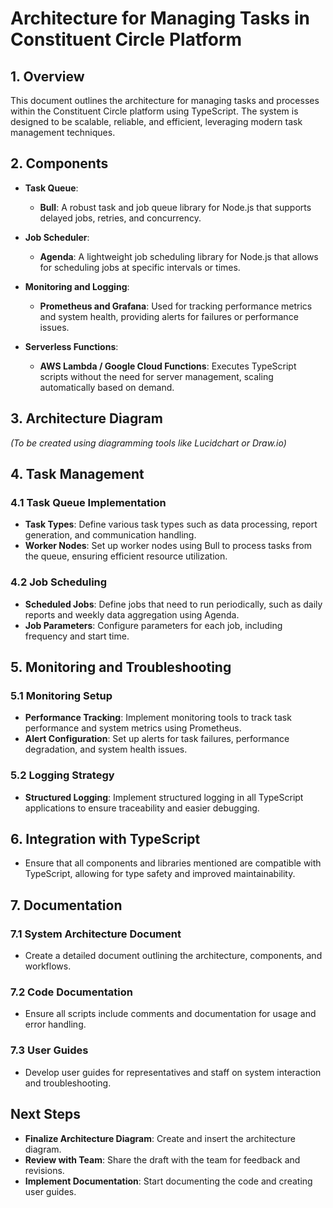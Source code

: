 # Architecture for Managing Tasks in Constituent Circle Platform

## 1. Overview
This document outlines the architecture for managing tasks and processes within the Constituent Circle platform using TypeScript. The system is designed to be scalable, reliable, and efficient, leveraging modern task management techniques.

## 2. Components
- **Task Queue**:  
  - **Bull**: A robust task and job queue library for Node.js that supports delayed jobs, retries, and concurrency.  

- **Job Scheduler**:  
  - **Agenda**: A lightweight job scheduling library for Node.js that allows for scheduling jobs at specific intervals or times.  

- **Monitoring and Logging**:  
  - **Prometheus and Grafana**: Used for tracking performance metrics and system health, providing alerts for failures or performance issues.  

- **Serverless Functions**:  
  - **AWS Lambda / Google Cloud Functions**: Executes TypeScript scripts without the need for server management, scaling automatically based on demand.  

## 3. Architecture Diagram
*(To be created using diagramming tools like Lucidchart or Draw.io)*

## 4. Task Management
### 4.1 Task Queue Implementation
- **Task Types**: Define various task types such as data processing, report generation, and communication handling.  
- **Worker Nodes**: Set up worker nodes using Bull to process tasks from the queue, ensuring efficient resource utilization.  

### 4.2 Job Scheduling
- **Scheduled Jobs**: Define jobs that need to run periodically, such as daily reports and weekly data aggregation using Agenda.  
- **Job Parameters**: Configure parameters for each job, including frequency and start time.  

## 5. Monitoring and Troubleshooting
### 5.1 Monitoring Setup
- **Performance Tracking**: Implement monitoring tools to track task performance and system metrics using Prometheus.  
- **Alert Configuration**: Set up alerts for task failures, performance degradation, and system health issues.  

### 5.2 Logging Strategy
- **Structured Logging**: Implement structured logging in all TypeScript applications to ensure traceability and easier debugging.

## 6. Integration with TypeScript
- Ensure that all components and libraries mentioned are compatible with TypeScript, allowing for type safety and improved maintainability.

## 7. Documentation
### 7.1 System Architecture Document
- Create a detailed document outlining the architecture, components, and workflows.

### 7.2 Code Documentation
- Ensure all scripts include comments and documentation for usage and error handling.

### 7.3 User Guides
- Develop user guides for representatives and staff on system interaction and troubleshooting.

## Next Steps
- **Finalize Architecture Diagram**: Create and insert the architecture diagram.  
- **Review with Team**: Share the draft with the team for feedback and revisions.  
- **Implement Documentation**: Start documenting the code and creating user guides.
